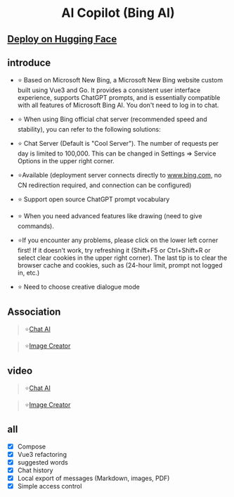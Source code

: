 <h1 align="center">AI Copilot (Bing AI)</h1>

## [Deploy on Hugging Face](https://huggingface.co/login?next=%2Fspaces%2Fngoctuanai%2Fgpt4%3Fduplicate%3Dtrue)

## introduce
- ⭐ Based on Microsoft New Bing, a Microsoft New Bing website custom built using Vue3 and Go. It provides a consistent user interface experience, supports ChatGPT prompts, and is essentially compatible with all features of Microsoft Bing AI. You don't need to log in to chat.

- ⭐ When using Bing official chat server (recommended speed and stability), you can refer to the following solutions:

- ⭐ Chat Server (Default is "Cool Server"). The number of requests per day is limited to 100,000. This can be changed in Settings => Service Options in the upper right corner.

- ⭐Available (deployment server connects directly to www.bing.com, no CN redirection required, and connection can be configured)

- ⭐ Support open source ChatGPT prompt vocabulary

- ⭐ When you need advanced features like drawing (need to give commands).

- ⭐If you encounter any problems, please click on the lower left corner first! If it doesn't work, try refreshing it (Shift+F5 or Ctrl+Shift+R or select clear cookies in the upper right corner). The last tip is to clear the browser cache and cookies, such as (24-hour limit, prompt not logged in, etc.)

- ⭐ Need to choose creative dialogue mode

## Association

>⭐[Chat AI](https://ngoctuanai-gpt4.hf.space)

>⭐[Image Creator](https://ngoctuanai-gpt4.hf.space/create)

## video

>⭐[Chat AI](https://onedrive.live.com/embed?resid=750758803F9E18F7%21169&authkey=!AGg5_c6ntyVBk0s)

>⭐[Image Creator](https://onedrive.live.com/embed?resid=750758803F9E18F7%21170&authkey=!AA6KYWKRIIZ2_Ug)

## all
- [x] Compose
- [x] Vue3 refactoring
- [x] suggested words
- [x] Chat history
- [x] Local export of messages (Markdown, images, PDF)
- [x] Simple access control